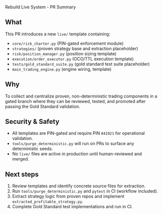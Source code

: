 Rebuild Live System - PR Summary

What
----
This PR introduces a new `live/` template containing:
- `core/rick_charter.py` (PIN-gated enforcement module)
- `strategies/` (proven strategy base and extraction placeholder)
- `risk/position_manager.py` (position sizing template)
- `execution/order_executor.py` (OCO/TTL execution template)
- `tests/gold_standard_suite.py` (gold standard test suite placeholder)
- `main_trading_engine.py` (engine wiring, template)

Why
---
To collect and centralize proven, non-deterministic trading components in a gated branch where they can be reviewed, tested, and promoted after passing the Gold Standard validation.

Security & Safety
-----------------
- All templates are PIN-gated and require PIN `841921` for operational validation.
- `tools/purge_deterministic.py` will run on PRs to surface any deterministic seeds.
- No `live/` files are active in production until human-reviewed and merged.

Next steps
----------
1. Review templates and identify concrete source files for extraction.
2. Run `tools/purge_deterministic.py` and `pytest` in CI (workflow included).
3. Extract strategy logic from proven repos and implement `extracted_profitable_strategy.py`.
4. Complete Gold Standard test implementations and run in CI.
